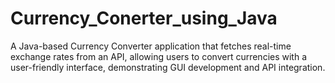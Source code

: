 # Currency_Conerter_using_Java
A Java-based Currency Converter application that fetches real-time exchange rates from an API, allowing users to convert currencies with a user-friendly interface, demonstrating GUI development and API integration.
